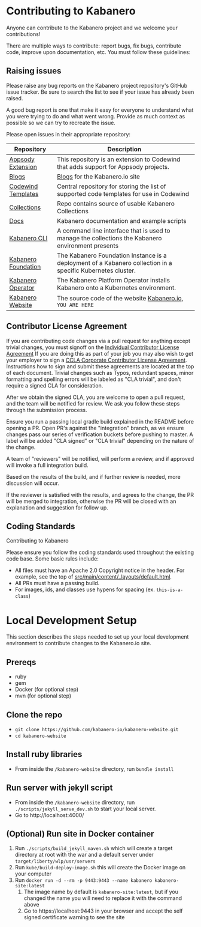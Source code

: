 # Contributing to Kabanero

Anyone can contribute to the Kabanero project and we welcome your contributions!

There are multiple ways to contribute: report bugs, fix bugs, contribute code, improve upon documentation, etc. You must follow these guidelines:

## Raising issues
Please raise any bug reports on the Kabanero project repository's GitHub issue tracker. Be sure to search the list to see if your issue has already been raised.

A good bug report is one that make it easy for everyone to understand what you were trying to do and what went wrong. Provide as much context as possible so we can try to recreate the issue.

Please open issues in their appropriate repository: 

| Repository | Description |
| --- | --- |
| [Appsody Extension](https://github.com/kabanero-io/appsodyExtension) | This repository is an extension to Codewind that adds support for Appsody projects. |
| [Blogs](https://github.com/kabanero-io/blogs) | [Blogs](https://kabanero.io/blog) for the Kabanero.io site |
| [Codewind Templates](https://github.com/kabanero-io/codewind-templates) | Central repository for storing the list of supported code templates for use in Codewind |
| [Collections](https://github.com/kabanero-io/collections) | Repo contains source of usable Kabanero Collections |
| [Docs](https://github.com/kabanero-io/docs) | Kabanero documentation and example scripts |
| [Kabanero CLI](https://github.com/kabanero-io/kabanero-command-line) | A command line interface that is used to manage the collections the Kabanero environment presents |
| [Kabanero Foundation](https://github.com/kabanero-io/kabanero-foundation) | The Kabanero Foundation Instance is a deployment of a Kabanero collection in a specific Kubernetes cluster. |
| [Kabanero Operator](https://github.com/kabanero-io/kabanero-operator) | The Kabanero Platform Operator installs Kabanero onto a Kubernetes environment. |
| [Kabanero Website](https://github.com/kabanero-io/kabanero-website) | The source code of the website [Kabanero.io](https://kabanero.io/), `YOU ARE HERE` |

## Contributor License Agreement
If you are contributing code changes via a pull request for anything except trivial changes, you must signoff on the [Individual Contributor License Agreement](https://github.com/kabanero-io/kabanero-website/blob/master/cla/kabanero-cla-individual.pdf) If you are doing this as part of your job you may also wish to get your employer to sign a [CCLA Corporate Contributor License Agreement](https://github.com/kabanero-io/kabanero-website/blob/master/cla/kabanero-cla-corporate.pdf). Instructions how to sign and submit these agreements are located at the top of each document. Trivial changes such as Typos, redundant spaces, minor formatting and spelling errors will be labeled as "CLA trivial", and don't require a signed CLA for consideration.

After we obtain the signed CLA, you are welcome to open a pull request, and the team will be notified for review. We ask you follow these steps through the submission process.

Ensure you run a passing local gradle build explained in the README before opening a PR.
Open PR's against the "integration" branch, as we ensure changes pass our series of verification buckets before pushing to master.
A label will be added "CLA signed" or "CLA trivial" depending on the nature of the change.

A team of "reviewers" will be notified, will perform a review, and if approved will invoke a full integration build.

Based on the results of the build, and if further review is needed, more discussion will occur.

If the reviewer is satisfied with the results, and agrees to the change, the PR will be merged to integration, otherwise the PR will be closed with an explanation and suggestion for follow up.

## Coding Standards
Contributing to Kabanero

Please ensure you follow the coding standards used throughout the existing code base. Some basic rules include:

- All files must have an Apache 2.0 Copyright notice in the header. For example, see the top of [src/main/content/_layouts/default.html](https://github.com/kabanero-io/kabanero-website/blob/master/src/main/content/_layouts/default.html).
- All PRs must have a passing build.
- For images, ids, and classes use hypens for spacing (ex. `this-is-a-class`)

# Local Development Setup
This section describes the steps needed to set up your local development environment to contribute changes to the Kabanero.io site.

## Prereqs
- ruby
- gem
- Docker (for optional step)
- mvn (for optional step)

## Clone the repo
- `git clone https://github.com/kabanero-io/kabanero-website.git`
- `cd kabanero-website`

## Install ruby libraries
- From inside the `/kabanero-website` directory, run `bundle install`

## Run server with jekyll script
- From inside the `/kabanero-website` directory, run `./scripts/jekyll_serve_dev.sh` to start your local server.
- Go to http://localhost:4000/

## (Optional) Run site in Docker container
1. Run `./scripts/build_jekyll_maven.sh` which will create a target directory at root with the war and a default server under `target/liberty/wlp/usr/servers`
1. Run `kube/build-deploy-image.sh` this will create the Docker image on your computer
1. Run `docker run -d --rm -p 9443:9443 --name kabanero kabanero-site:latest`
    1. The image name by default is `kabanero-site:latest`, but if you changed the name you will need to replace it with the command above
    1. Go to https://localhost:9443 in your browser and accept the self signed certificate warning to see the site
